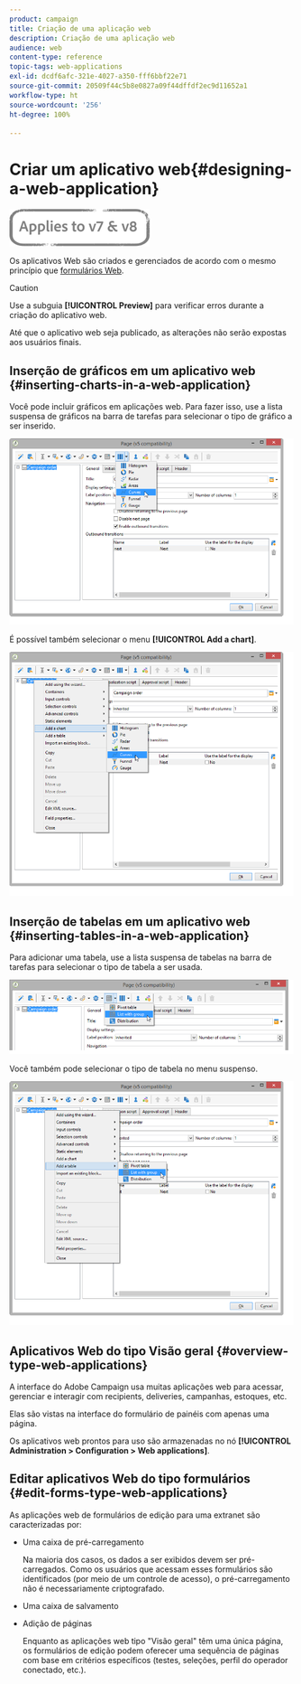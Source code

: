 ```yaml
---
product: campaign
title: Criação de uma aplicação web
description: Criação de uma aplicação web
audience: web
content-type: reference
topic-tags: web-applications
exl-id: dcdf6afc-321e-4027-a350-fff6bbf22e71
source-git-commit: 20509f44c5b8e0827a09f44dffdf2ec9d11652a1
workflow-type: ht
source-wordcount: '256'
ht-degree: 100%

---
```


# Criar um aplicativo web{#designing-a-web-application}

![](../../assets/common.svg)

Os aplicativos Web são criados e gerenciados de acordo com o mesmo princípio que [formulários Web](about-web-forms.md).

>[!CAUTION]
>
>Use a subguia **[!UICONTROL Preview]** para verificar erros durante a criação do aplicativo web.
>
>Até que o aplicativo web seja publicado, as alterações não serão expostas aos usuários finais.

## Inserção de gráficos em um aplicativo web {#inserting-charts-in-a-web-application}

Você pode incluir gráficos em aplicações web. Para fazer isso, use a lista suspensa de gráficos na barra de tarefas para selecionar o tipo de gráfico a ser inserido.

![](assets/s_ncs_admin_webapps_bar_graph.png)

É possível também selecionar o menu **[!UICONTROL Add a chart]**.

![](assets/s_ncs_admin_webapps_graph.png)

## Inserção de tabelas em um aplicativo web {#inserting-tables-in-a-web-application}

Para adicionar uma tabela, use a lista suspensa de tabelas na barra de tarefas para selecionar o tipo de tabela a ser usada.

![](assets/s_ncs_admin_webapps_bar_table.png)

Você também pode selecionar o tipo de tabela no menu suspenso.

![](assets/s_ncs_admin_webapps_table.png)

## Aplicativos Web do tipo Visão geral {#overview-type-web-applications}

A interface do Adobe Campaign usa muitas aplicações web para acessar, gerenciar e interagir com recipients, deliveries, campanhas, estoques, etc.

Elas são vistas na interface do formulário de painéis com apenas uma página.

Os aplicativos web prontos para uso são armazenadas no nó **[!UICONTROL Administration > Configuration > Web applications]**.

## Editar aplicativos Web do tipo formulários {#edit-forms-type-web-applications}

As aplicações web de formulários de edição para uma extranet são caracterizadas por:

* Uma caixa de pré-carregamento

   Na maioria dos casos, os dados a ser exibidos devem ser pré-carregados. Como os usuários que acessam esses formulários são identificados (por meio de um controle de acesso), o pré-carregamento não é necessariamente criptografado.

* Uma caixa de salvamento
* Adição de páginas

   Enquanto as aplicações web tipo &quot;Visão geral&quot; têm uma única página, os formulários de edição podem oferecer uma sequência de páginas com base em critérios específicos (testes, seleções, perfil do operador conectado, etc.).

